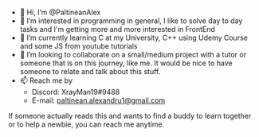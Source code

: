 - 👋 Hi, I’m @PaltineanAlex
- 👀 I’m interested in programming in general, I like to solve day to day tasks and I'm getting more and more interested in FrontEnd
- 🌱 I’m currently learning C at my University, C++ using Udemy Course and some JS from youtube tutorials
- 💞️ I’m looking to collaborate on a small/medium project with a tutor or someone that is on this journey, like me. It would be nice to have someone to relate and talk about this stuff.
- 📫 Reach me by
  - Discord: XrayMan19#9488
  - E-mail: paltinean.alexandru1@gmail.com

If someone actually reads this and wants to find a buddy to learn together or to help a newbie, you can reach me anytime.

<!---
PaltineanAlex/PaltineanAlex is a ✨ special ✨ repository because its `README.md` (this file) appears on your GitHub profile.
You can click the Preview link to take a look at your changes.
--->
